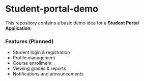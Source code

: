 # Student-portal-demo
This repository contains a basic demo idea for a **Student Portal Application**.  

### Features (Planned)
- Student login & registration
- Profile management
- Course enrollment
- Viewing grades & reports
- Notifications and announcements
